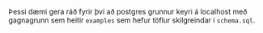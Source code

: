 Þessi dæmi gera ráð fyrir því að postgres grunnur keyri á localhost með gagnagrunn sem heitir `examples` sem hefur töflur skilgreindar í `schema.sql`.
